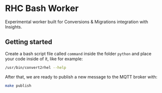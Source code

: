 # RHC Bash Worker

Experimental worker built for Conversions & Migrations integration with Insights.

## Getting started

Create a bash script file called `command` inside the folder `python` and place
your code inside of it, like for example:

```bash
/usr/bin/convert2rhel --help
```

After that, we are ready to publish a new message to the MQTT broker with:

```bash
make publish
```
